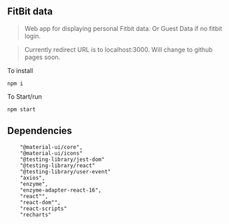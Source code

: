 ## FitBit data

> Web app for displaying personal Fitbit data. Or Guest Data if no fitbit login.

> Currently redirect URL is to localhost:3000. Will change to github pages soon.

To install

```
npm i
```

To Start/run

```
npm start
```

## Dependencies

```
    "@material-ui/core",
    "@material-ui/icons"
    "@testing-library/jest-dom"
    "@testing-library/react"
    "@testing-library/user-event"
    "axios",
    "enzyme",
    "enzyme-adapter-react-16",
    "react"",
    "react-dom"",
    "react-scripts"
    "recharts"
```
